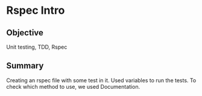 # Rspec Intro

## Objective

Unit testing, TDD, Rspec

## Summary

Creating an rspec file with some test in it. Used variables to run the tests. 
To check which method to use, we used Documentation.